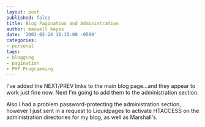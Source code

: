 ```yaml
---
layout: post
published: false
title: Blog Pagination and Administration
author: maxwell keyes
date: '2003-02-24 16:15:00 -0500'
categories:
- personal
tags:
- blogging
- pagination
- PHP Programming
---
```


I've added the NEXT/PREV links to the main blog page...and they appear to work
just fine now. Next I'm going to add them to the administration section.

Also I had a problem password-protecting the administration section, however I
just sent in a request to Liquidpages to activate HTACCESS on the administration
directories for my blog, as well as Marshall's.
